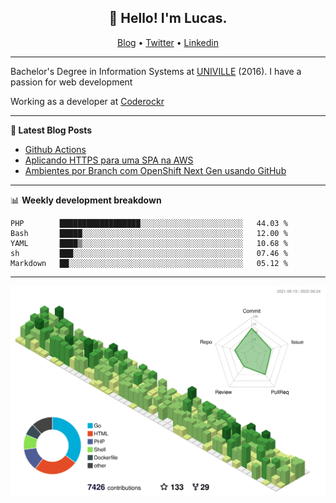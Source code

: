 <h2 align="center">👋 Hello! I'm Lucas.</h2>
<p align="center">
  <a href="https://www.lucassabreu.net.br/">Blog</a> •
  <a href="https://twitter.com/lucassabreu">Twitter</a> •
  <a href="https://www.linkedin.com/in/lucassantosabreu/">Linkedin</a>
</p>

---

Bachelor's Degree in Information Systems at [UNIVILLE](https://www.univille.edu.br//en/index/593619) (2016).
I have a passion for web development

Working as a developer at [Coderockr](https://github.com/Coderockr)

---

**📝 Latest Blog Posts**

<!-- BLOG-POST-LIST:START -->
- [Github Actions](https://www.lucassabreu.net.br/post/github-actions/)
- [Aplicando HTTPS para uma SPA na AWS](https://www.lucassabreu.net.br/post/aplicando-https-para-uma-spa-na-aws/)
- [Ambientes por Branch com OpenShift Next Gen usando GitHub](https://www.lucassabreu.net.br/post/ambientes-por-branch-com-openshift-next-gen-usando-github/)
<!-- BLOG-POST-LIST:END -->

---

📊 **Weekly development breakdown**
<!--START_SECTION:waka-->
```text
PHP        ██████████████████░░░░░░░░░░░░░░░░░░░░░░░   44.03 % 
Bash       █████░░░░░░░░░░░░░░░░░░░░░░░░░░░░░░░░░░░░   12.00 % 
YAML       ████▒░░░░░░░░░░░░░░░░░░░░░░░░░░░░░░░░░░░░   10.68 % 
sh         ███░░░░░░░░░░░░░░░░░░░░░░░░░░░░░░░░░░░░░░   07.46 % 
Markdown   ██░░░░░░░░░░░░░░░░░░░░░░░░░░░░░░░░░░░░░░░   05.12 % 
```
<!--END_SECTION:waka-->

---

![](./profile-3d-contrib/profile-green-animate.svg)

<!-- vim: spelllang=en
